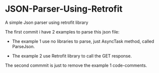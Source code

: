 # JSON-Parser-Using-Retrofit
A simple Json parser using retrofit library

The first commit i have 2 examples to parse this json file:

- The example 1 use no libraries to parse, just AsyncTask method, called ParseJson.

- The example 2 use Retrofit library to call the GET response.

The second commmit is just to remove the example 1 code-comments.
